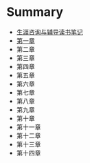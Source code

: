 # Summary

* [生涯咨询与辅导读书笔记](README.md)
* [第一章](di-yi-zhang.md)
* 第二章
* 第三章
* 第四章
* 第五章
* 第六章
* 第七章
* 第八章
* 第九章
* 第十章
* 第十一章
* 第十二章
* 第十三章
* 第十四章

